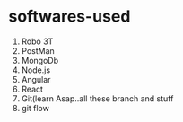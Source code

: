 # softwares-used

1. Robo 3T
2. PostMan
3. MongoDb
4. Node.js
5. Angular
6. React 
7. Git(learn Asap..all these branch and stuff
8. git flow 
